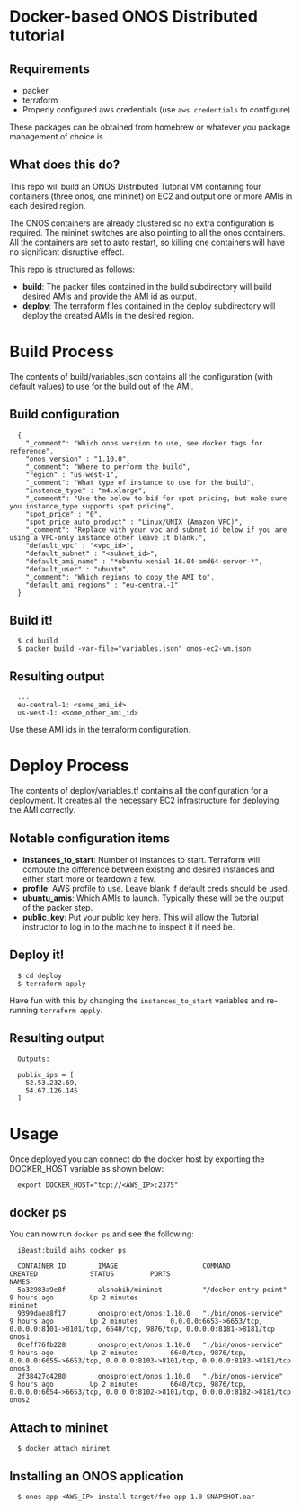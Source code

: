 # Docker-based ONOS Distributed tutorial

## Requirements

* packer
* terraform
* Properly configured aws credentials (use `aws credentials` to contfigure)

These packages can be obtained from homebrew or whatever you package management
of choice is.

## What does this do?

This repo will build an ONOS Distributed Tutorial VM containing four containers
(three onos, one mininet) on EC2 and output one or more AMIs in each desired
region.

The ONOS containers are already clustered so no extra configuration is required.
The mininet switches are also pointing to all the onos containers. All the
containers are set to auto restart, so killing one containers will have no
significant disruptive effect.

This repo is structured as follows:

* **build**: The packer files contained in the build subdirectory will build
desired AMIs and provide the AMI id as output.
* **deploy**: The terraform files contained in the deploy subdirectory will
deploy the created AMIs in the desired region.

# Build Process

The contents of build/variables.json contains all the configuration (with
default values) to use for the build out of the AMI.

## Build configuration

```
  {
    "_comment": "Which onos version to use, see docker tags for reference",
    "onos_version" : "1.10.0",
    "_comment": "Where to perform the build",
    "region" : "us-west-1",
    "_comment": "What type of instance to use for the build",
    "instance_type" : "m4.xlarge",
    "_comment": "Use the below to bid for spot pricing, but make sure you instance_type supports spot pricing",
    "spot_price" : "0",
    "spot_price_auto_product" : "Linux/UNIX (Amazon VPC)",
    "_comment": "Replace with your vpc and subnet id below if you are using a VPC-only instance other leave it blank.",
    "default_vpc" : "<vpc_id>",
    "default_subnet" : "<subnet_id>",
    "default_ami_name" : "*ubuntu-xenial-16.04-amd64-server-*",
    "default_user" : "ubuntu",
    "_comment": "Which regions to copy the AMI to",
    "default_ami_regions" : "eu-central-1"
  }
```


## Build it!

```
  $ cd build
  $ packer build -var-file="variables.json" onos-ec2-vm.json
```

## Resulting output

```
  ...
  eu-central-1: <some_ami_id>
  us-west-1: <some_other_ami_id>
```

Use these AMI ids in the terraform configuration.

# Deploy Process

The contents of deploy/variables.tf contains all the configuration for a
deployment. It creates all the necessary EC2 infrastructure for deploying
the AMI correctly.

## Notable configuration items

* **instances_to_start**: Number of instances to start. Terraform will compute the difference between existing and desired instances and either start more or teardown a few.
* **profile**: AWS profile to use. Leave blank if default creds should be used.
* **ubuntu_amis**: Which AMIs to launch. Typically these will be the output of the packer step.
* **public_key**: Put your public key here. This will allow the Tutorial instructor to log in to the machine to inspect it if need be.

## Deploy it!

```
  $ cd deploy
  $ terraform apply
```

Have fun with this by changing the `instances_to_start` variables and re-running `terraform apply`.

## Resulting output

```
  Outputs:

  public_ips = [
    52.53.232.69,
    54.67.126.145
  ]
```

# Usage

Once deployed you can connect do the docker host by exporting the DOCKER_HOST variable as shown below:

```
  export DOCKER_HOST="tcp://<AWS_IP>:2375"
```

## docker ps

You can now run `docker ps` and see the following:

```
  iBeast:build ash$ docker ps

  CONTAINER ID        IMAGE                     COMMAND                 CREATED             STATUS         PORTS                                                                                        NAMES
  5a32983a9e8f        alshabib/mininet          "/docker-entry-point"   9 hours ago         Up 2 minutes                                                                                                     mininet
  9399daea8f17        onosproject/onos:1.10.0   "./bin/onos-service"    9 hours ago         Up 2 minutes        0.0.0.0:6653->6653/tcp, 0.0.0.0:8101->8101/tcp, 6640/tcp, 9876/tcp, 0.0.0.0:8181->8181/tcp   onos1
  0ceff76fb228        onosproject/onos:1.10.0   "./bin/onos-service"    9 hours ago         Up 2 minutes        6640/tcp, 9876/tcp, 0.0.0.0:6655->6653/tcp, 0.0.0.0:8103->8101/tcp, 0.0.0.0:8183->8181/tcp   onos3
  2f38427c4280        onosproject/onos:1.10.0   "./bin/onos-service"    9 hours ago         Up 2 minutes        6640/tcp, 9876/tcp, 0.0.0.0:6654->6653/tcp, 0.0.0.0:8102->8101/tcp, 0.0.0.0:8182->8181/tcp   onos2
```

## Attach to mininet

```
  $ docker attach mininet
```

## Installing an ONOS application

```
  $ onos-app <AWS_IP> install target/foo-app-1.0-SNAPSHOT.oar
```
